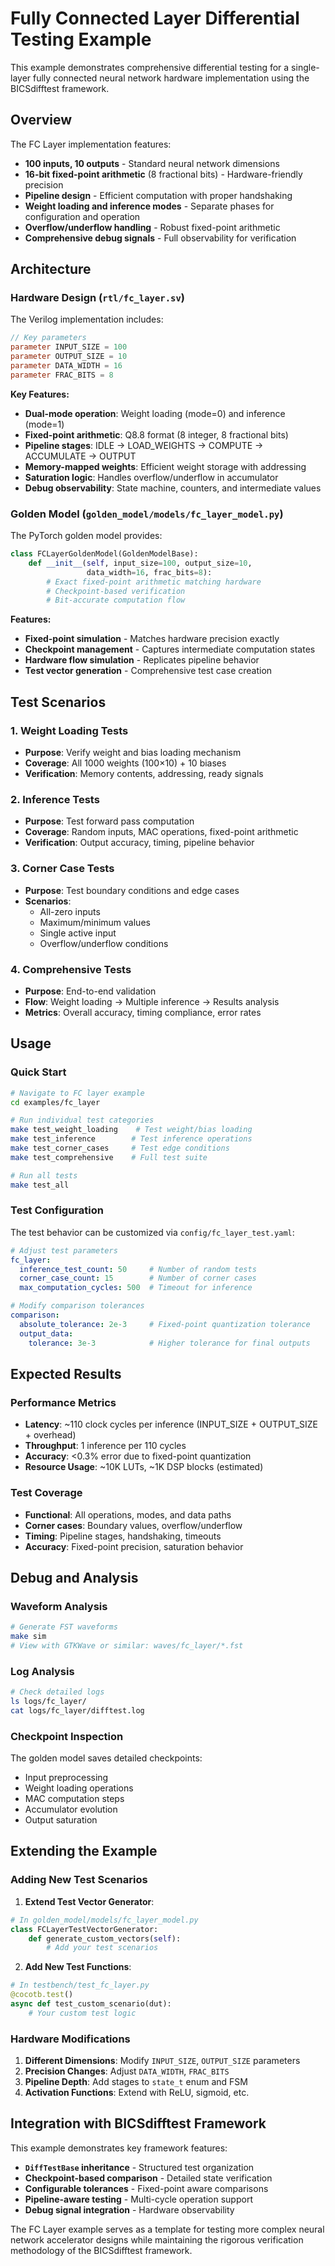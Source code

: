 # Fully Connected Layer Differential Testing Example

This example demonstrates comprehensive differential testing for a single-layer fully connected neural network hardware implementation using the BICSdifftest framework.

## Overview

The FC Layer implementation features:
- **100 inputs, 10 outputs** - Standard neural network dimensions
- **16-bit fixed-point arithmetic** (8 fractional bits) - Hardware-friendly precision
- **Pipeline design** - Efficient computation with proper handshaking
- **Weight loading and inference modes** - Separate phases for configuration and operation
- **Overflow/underflow handling** - Robust fixed-point arithmetic
- **Comprehensive debug signals** - Full observability for verification

## Architecture

### Hardware Design (`rtl/fc_layer.sv`)

The Verilog implementation includes:

```verilog
// Key parameters
parameter INPUT_SIZE = 100
parameter OUTPUT_SIZE = 10  
parameter DATA_WIDTH = 16
parameter FRAC_BITS = 8
```

**Key Features:**
- **Dual-mode operation**: Weight loading (mode=0) and inference (mode=1)
- **Fixed-point arithmetic**: Q8.8 format (8 integer, 8 fractional bits)
- **Pipeline stages**: IDLE → LOAD_WEIGHTS → COMPUTE → ACCUMULATE → OUTPUT
- **Memory-mapped weights**: Efficient weight storage with addressing
- **Saturation logic**: Handles overflow/underflow in accumulator
- **Debug observability**: State machine, counters, and intermediate values

### Golden Model (`golden_model/models/fc_layer_model.py`)

The PyTorch golden model provides:

```python
class FCLayerGoldenModel(GoldenModelBase):
    def __init__(self, input_size=100, output_size=10, 
                 data_width=16, frac_bits=8):
        # Exact fixed-point arithmetic matching hardware
        # Checkpoint-based verification
        # Bit-accurate computation flow
```

**Features:**
- **Fixed-point simulation** - Matches hardware precision exactly
- **Checkpoint management** - Captures intermediate computation states  
- **Hardware flow simulation** - Replicates pipeline behavior
- **Test vector generation** - Comprehensive test case creation

## Test Scenarios

### 1. Weight Loading Tests
- **Purpose**: Verify weight and bias loading mechanism
- **Coverage**: All 1000 weights (100×10) + 10 biases
- **Verification**: Memory contents, addressing, ready signals

### 2. Inference Tests
- **Purpose**: Test forward pass computation
- **Coverage**: Random inputs, MAC operations, fixed-point arithmetic
- **Verification**: Output accuracy, timing, pipeline behavior

### 3. Corner Case Tests
- **Purpose**: Test boundary conditions and edge cases
- **Scenarios**:
  - All-zero inputs
  - Maximum/minimum values
  - Single active input
  - Overflow/underflow conditions

### 4. Comprehensive Tests
- **Purpose**: End-to-end validation
- **Flow**: Weight loading → Multiple inference → Results analysis
- **Metrics**: Overall accuracy, timing compliance, error rates

## Usage

### Quick Start

```bash
# Navigate to FC layer example
cd examples/fc_layer

# Run individual test categories
make test_weight_loading    # Test weight/bias loading
make test_inference        # Test inference operations  
make test_corner_cases     # Test edge conditions
make test_comprehensive    # Full test suite

# Run all tests
make test_all
```

### Test Configuration

The test behavior can be customized via `config/fc_layer_test.yaml`:

```yaml
# Adjust test parameters
fc_layer:
  inference_test_count: 50     # Number of random tests
  corner_case_count: 15        # Number of corner cases
  max_computation_cycles: 500  # Timeout for inference

# Modify comparison tolerances  
comparison:
  absolute_tolerance: 2e-3     # Fixed-point quantization tolerance
  output_data:
    tolerance: 3e-3            # Higher tolerance for final outputs
```

## Expected Results

### Performance Metrics
- **Latency**: ~110 clock cycles per inference (INPUT_SIZE + OUTPUT_SIZE + overhead)
- **Throughput**: 1 inference per 110 cycles
- **Accuracy**: <0.3% error due to fixed-point quantization
- **Resource Usage**: ~10K LUTs, ~1K DSP blocks (estimated)

### Test Coverage
- **Functional**: All operations, modes, and data paths
- **Corner cases**: Boundary values, overflow/underflow
- **Timing**: Pipeline stages, handshaking, timeouts
- **Accuracy**: Fixed-point precision, saturation behavior

## Debug and Analysis

### Waveform Analysis
```bash
# Generate FST waveforms
make sim
# View with GTKWave or similar: waves/fc_layer/*.fst
```

### Log Analysis
```bash
# Check detailed logs
ls logs/fc_layer/
cat logs/fc_layer/difftest.log
```

### Checkpoint Inspection
The golden model saves detailed checkpoints:
- Input preprocessing
- Weight loading operations
- MAC computation steps
- Accumulator evolution
- Output saturation

## Extending the Example

### Adding New Test Scenarios

1. **Extend Test Vector Generator**:
```python
# In golden_model/models/fc_layer_model.py
class FCLayerTestVectorGenerator:
    def generate_custom_vectors(self):
        # Add your test scenarios
```

2. **Add New Test Functions**:
```python
# In testbench/test_fc_layer.py
@cocotb.test()
async def test_custom_scenario(dut):
    # Your custom test logic
```

### Hardware Modifications

1. **Different Dimensions**: Modify `INPUT_SIZE`, `OUTPUT_SIZE` parameters
2. **Precision Changes**: Adjust `DATA_WIDTH`, `FRAC_BITS` 
3. **Pipeline Depth**: Add stages to `state_t` enum and FSM
4. **Activation Functions**: Extend with ReLU, sigmoid, etc.

## Integration with BICSdifftest Framework

This example demonstrates key framework features:

- **`DiffTestBase` inheritance** - Structured test organization
- **Checkpoint-based comparison** - Detailed state verification  
- **Configurable tolerances** - Fixed-point aware comparisons
- **Pipeline-aware testing** - Multi-cycle operation support
- **Debug signal integration** - Hardware observability

The FC Layer example serves as a template for testing more complex neural network accelerator designs while maintaining the rigorous verification methodology of the BICSdifftest framework.